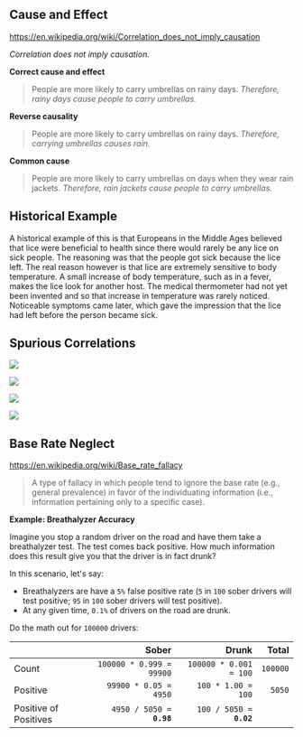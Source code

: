 ## Cause and Effect

https://en.wikipedia.org/wiki/Correlation_does_not_imply_causation

_Correlation does not imply causation._

**Correct cause and effect**

> People are more likely to carry umbrellas on rainy days. _Therefore, rainy
> days cause people to carry umbrellas._

**Reverse causality**

> People are more likely to carry umbrellas on rainy days. _Therefore, carrying
> umbrellas causes rain._

**Common cause**

> People are more likely to carry umbrellas on days when they wear rain jackets.
> _Therefore, rain jackets cause people to carry umbrellas._

## Historical Example

A historical example of this is that Europeans in the Middle Ages believed that
lice were beneficial to health since there would rarely be any lice on sick
people. The reasoning was that the people got sick because the lice left. The
real reason however is that lice are extremely sensitive to body temperature. A
small increase of body temperature, such as in a fever, makes the lice look for
another host. The medical thermometer had not yet been invented and so that
increase in temperature was rarely noticed. Noticeable symptoms came later,
which gave the impression that the lice had left before the person became sick.

## Spurious Correlations

![](https://www.tylervigen.com/spurious/correlation/image/1519_popularity-of-the-first-name-aria_correlates-with_hydopower-energy-generated-in-equatorial-guinea.png)

![](https://www.tylervigen.com/spurious/correlation/image/1254_masters-degrees-awarded-in-education_correlates-with_gmo-use-in-corn-grown-in-ohio.png)

![](https://www.tylervigen.com/spurious/correlation/image/7036_popularity-of-the-distracted-boyfriend-meme_correlates-with_the-number-of-statisticians-in-new-jersey.png)

![](https://www.tylervigen.com/spurious/correlation/image/1036_milk-consumption_correlates-with_burglary-rates.png)

## Base Rate Neglect

https://en.wikipedia.org/wiki/Base_rate_fallacy

> A type of fallacy in which people tend to ignore the base rate (e.g., general
> prevalence) in favor of the individuating information (i.e., information
> pertaining only to a specific case).

**Example: Breathalyzer Accuracy**

Imagine you stop a random driver on the road and have them take a breathalyzer
test. The test comes back positive. How much information does this result give
you that the driver is in fact drunk?

In this scenario, let's say:

- Breathalyzers are have a `5%` false positive rate (`5` in `100` sober drivers
  will test positive; `95` in `100` sober drivers will test positive).
- At any given time, `0.1%` of drivers on the road are drunk.

Do the math out for `100000` drivers:

|                       | Sober                      | Drunk                     | Total    |
| --------------------- | -------------------------: | ------------------------: | -------: |
| Count                 | `100000 * 0.999 = 99900`   | `100000 * 0.001 = 100`    | `100000` |
| Positive              | `99900 * 0.05 = 4950`      | `100 * 1.00 = 100`        | `5050`   |
| Positive of Positives | `4950 / 5050 = `**`0.98`** | `100 / 5050 = `**`0.02`** |          |
